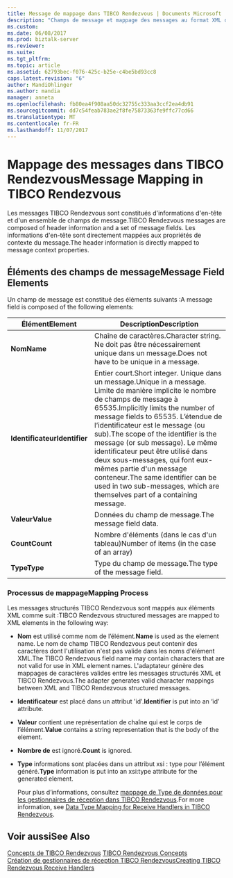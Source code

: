 ```yaml
---
title: Message de mappage dans TIBCO Rendezvous | Documents Microsoft
description: "Champs de message et mappage des messages au format XML dans l’adaptateur BizTalk pour TIBCO Rendezvous"
ms.custom: 
ms.date: 06/08/2017
ms.prod: biztalk-server
ms.reviewer: 
ms.suite: 
ms.tgt_pltfrm: 
ms.topic: article
ms.assetid: 62793bec-f076-425c-b25e-c4be5bd93cc8
caps.latest.revision: "6"
author: MandiOhlinger
ms.author: mandia
manager: anneta
ms.openlocfilehash: fb80ea4f908aa50dc32755c333aa3ccf2ea4db91
ms.sourcegitcommit: dd7c54feab783ae2f8fe75873363fe9ffc77cd66
ms.translationtype: MT
ms.contentlocale: fr-FR
ms.lasthandoff: 11/07/2017
---
```

# <a name="message-mapping-in-tibco-rendezvous"></a><span data-ttu-id="1ad42-103">Mappage des messages dans TIBCO Rendezvous</span><span class="sxs-lookup"><span data-stu-id="1ad42-103">Message Mapping in TIBCO Rendezvous</span></span>
<span data-ttu-id="1ad42-104">Les messages TIBCO Rendezvous sont constitués d'informations d'en-tête et d'un ensemble de champs de message.</span><span class="sxs-lookup"><span data-stu-id="1ad42-104">TIBCO Rendezvous messages are composed of header information and a set of message fields.</span></span> <span data-ttu-id="1ad42-105">Les informations d'en-tête sont directement mappées aux propriétés de contexte du message.</span><span class="sxs-lookup"><span data-stu-id="1ad42-105">The header information is directly mapped to message context properties.</span></span>  
  
## <a name="message-field-elements"></a><span data-ttu-id="1ad42-106">Éléments des champs de message</span><span class="sxs-lookup"><span data-stu-id="1ad42-106">Message Field Elements</span></span>  
 <span data-ttu-id="1ad42-107">Un champ de message est constitué des éléments suivants :</span><span class="sxs-lookup"><span data-stu-id="1ad42-107">A message field is composed of the following elements:</span></span>  
  
|<span data-ttu-id="1ad42-108">Élément</span><span class="sxs-lookup"><span data-stu-id="1ad42-108">Element</span></span>|<span data-ttu-id="1ad42-109"> Description</span><span class="sxs-lookup"><span data-stu-id="1ad42-109">Description</span></span>|  
|-------------|-----------------|  
|<span data-ttu-id="1ad42-110">**Nom**</span><span class="sxs-lookup"><span data-stu-id="1ad42-110">**Name**</span></span>|<span data-ttu-id="1ad42-111">Chaîne de caractères.</span><span class="sxs-lookup"><span data-stu-id="1ad42-111">Character string.</span></span> <span data-ttu-id="1ad42-112">Ne doit pas être nécessairement unique dans un message.</span><span class="sxs-lookup"><span data-stu-id="1ad42-112">Does not have to be unique in a message.</span></span>|  
|<span data-ttu-id="1ad42-113">**Identificateur**</span><span class="sxs-lookup"><span data-stu-id="1ad42-113">**Identifier**</span></span>|<span data-ttu-id="1ad42-114">Entier court.</span><span class="sxs-lookup"><span data-stu-id="1ad42-114">Short integer.</span></span> <span data-ttu-id="1ad42-115">Unique dans un message.</span><span class="sxs-lookup"><span data-stu-id="1ad42-115">Unique in a message.</span></span> <span data-ttu-id="1ad42-116">Limite de manière implicite le nombre de champs de message à 65535.</span><span class="sxs-lookup"><span data-stu-id="1ad42-116">Implicitly limits the number of message fields to 65535.</span></span> <span data-ttu-id="1ad42-117">L’étendue de l’identificateur est le message (ou sub).</span><span class="sxs-lookup"><span data-stu-id="1ad42-117">The scope of the identifier is the message (or sub message).</span></span> <span data-ttu-id="1ad42-118">Le même identificateur peut être utilisé dans deux sous-messages, qui font eux-mêmes partie d'un message conteneur.</span><span class="sxs-lookup"><span data-stu-id="1ad42-118">The same identifier can be used in two sub-messages, which are themselves part of a containing message.</span></span>|  
|<span data-ttu-id="1ad42-119">**Valeur**</span><span class="sxs-lookup"><span data-stu-id="1ad42-119">**Value**</span></span>|<span data-ttu-id="1ad42-120">Données du champ de message.</span><span class="sxs-lookup"><span data-stu-id="1ad42-120">The message field data.</span></span>|  
|<span data-ttu-id="1ad42-121">**Count**</span><span class="sxs-lookup"><span data-stu-id="1ad42-121">**Count**</span></span>|<span data-ttu-id="1ad42-122">Nombre d'éléments (dans le cas d'un tableau)</span><span class="sxs-lookup"><span data-stu-id="1ad42-122">Number of items (in the case of an array)</span></span>|  
|<span data-ttu-id="1ad42-123">**Type**</span><span class="sxs-lookup"><span data-stu-id="1ad42-123">**Type**</span></span>|<span data-ttu-id="1ad42-124">Type du champ de message.</span><span class="sxs-lookup"><span data-stu-id="1ad42-124">The type of the message field.</span></span>|  
  
### <a name="mapping-process"></a><span data-ttu-id="1ad42-125">Processus de mappage</span><span class="sxs-lookup"><span data-stu-id="1ad42-125">Mapping Process</span></span>  
 <span data-ttu-id="1ad42-126">Les messages structurés TIBCO Rendezvous sont mappés aux éléments XML comme suit :</span><span class="sxs-lookup"><span data-stu-id="1ad42-126">TIBCO Rendezvous structured messages are mapped to XML elements in the following way:</span></span>  
  
-   <span data-ttu-id="1ad42-127">**Nom** est utilisé comme nom de l’élément.</span><span class="sxs-lookup"><span data-stu-id="1ad42-127">**Name** is used as the element name.</span></span> <span data-ttu-id="1ad42-128">Le nom de champ TIBCO Rendezvous peut contenir des caractères dont l'utilisation n'est pas valide dans les noms d'élément XML.</span><span class="sxs-lookup"><span data-stu-id="1ad42-128">The TIBCO Rendezvous field name may contain characters that are not valid for use in XML element names.</span></span> <span data-ttu-id="1ad42-129">L'adaptateur génère des mappages de caractères valides entre les messages structurés XML et TIBCO Rendezvous.</span><span class="sxs-lookup"><span data-stu-id="1ad42-129">The adapter generates valid character mappings between XML and TIBCO Rendezvous structured messages.</span></span>  
  
-   <span data-ttu-id="1ad42-130">**Identificateur** est placé dans un attribut 'id'.</span><span class="sxs-lookup"><span data-stu-id="1ad42-130">**Identifier** is put into an ‘id’ attribute.</span></span>  
  
-   <span data-ttu-id="1ad42-131">**Valeur** contient une représentation de chaîne qui est le corps de l’élément.</span><span class="sxs-lookup"><span data-stu-id="1ad42-131">**Value** contains a string representation that is the body of the element.</span></span>  
  
-   <span data-ttu-id="1ad42-132">**Nombre de** est ignoré.</span><span class="sxs-lookup"><span data-stu-id="1ad42-132">**Count** is ignored.</span></span>  
  
-   <span data-ttu-id="1ad42-133">**Type** informations sont placées dans un attribut xsi : type pour l’élément généré.</span><span class="sxs-lookup"><span data-stu-id="1ad42-133">**Type** information is put into an xsi:type attribute for the generated element.</span></span>  
  
     <span data-ttu-id="1ad42-134">Pour plus d’informations, consultez [mappage de Type de données pour les gestionnaires de réception dans TIBCO Rendezvous](../core/data-type-mapping-for-receive-handlers-in-tibco-rendezvous.md).</span><span class="sxs-lookup"><span data-stu-id="1ad42-134">For more information, see [Data Type Mapping for Receive Handlers in TIBCO Rendezvous](../core/data-type-mapping-for-receive-handlers-in-tibco-rendezvous.md).</span></span>  
  
## <a name="see-also"></a><span data-ttu-id="1ad42-135">Voir aussi</span><span class="sxs-lookup"><span data-stu-id="1ad42-135">See Also</span></span>  
 <span data-ttu-id="1ad42-136">[Concepts de TIBCO Rendezvous](../core/tibco-rendezvous-concepts.md) </span><span class="sxs-lookup"><span data-stu-id="1ad42-136">[TIBCO Rendezvous Concepts](../core/tibco-rendezvous-concepts.md) </span></span>  
 [<span data-ttu-id="1ad42-137">Création de gestionnaires de réception TIBCO Rendezvous</span><span class="sxs-lookup"><span data-stu-id="1ad42-137">Creating TIBCO Rendezvous Receive Handlers</span></span>](../core/creating-tibco-rendezvous-receive-handlers.md)